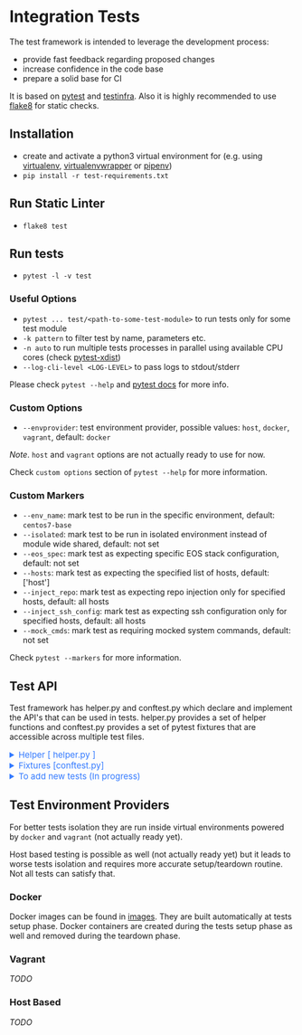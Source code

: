 # Integration Tests

The test framework is intended to leverage the development process:
- provide fast feedback regarding proposed changes
- increase confidence in the code base
- prepare a solid base for CI

It is based on [pytest](http://doc.pytest.org/en/latest/contents.html) and [testinfra](https://testinfra.readthedocs.io/en/latest/index.html). Also it is highly recommended to use [flake8](http://flake8.pycqa.org/en/latest/) for static checks.


## Installation

- create and activate a python3 virtual environment for (e.g. using [virtualenv](https://virtualenv.pypa.io/en/latest/), [virtualenvwrapper](https://virtualenvwrapper.readthedocs.io/en/latest/) or [pipenv](https://pipenv-fork.readthedocs.io/en/latest/))
- `pip install -r test-requirements.txt`

## Run Static Linter

- `flake8 test`

## Run tests

- `pytest -l -v test`

### Useful Options

- `pytest ... test/<path-to-some-test-module>` to run tests only for some test module
- `-k pattern` to filter test by name, parameters etc.
- `-n auto` to run multiple tests processes in parallel using available CPU cores (check [pytest-xdist](https://docs.pytest.org/en/3.0.1/xdist.html))
- `--log-cli-level <LOG-LEVEL>` to pass logs to stdout/stderr

Please check `pytest --help` and [pytest docs](http://doc.pytest.org/en/latest/usage.html) for more info.

### Custom Options

- `--envprovider`: test environment provider, possible values: `host`, `docker`, `vagrant`, default: `docker`

*Note*. `host` and `vagrant` options are not actually ready to use for now.

Check `custom options` section of `pytest --help` for more information.


### Custom Markers

- `--env_name`: mark test to be run in the specific environment, default: `centos7-base`
- `--isolated`: mark test to be run in isolated environment instead of module wide shared, default: not set
- `--eos_spec`: mark test as expecting specific EOS stack configuration, default: not set
- `--hosts`: mark test as expecting the specified list of hosts, default: ['host']
- `--inject_repo`: mark test as expecting repo injection only for specified hosts, default: all hosts
- `--inject_ssh_config`: mark test as expecting ssh configuration only for specified hosts, default: all hosts
- `--mock_cmds`: mark test as requiring mocked system commands, default: not set

Check `pytest --markers` for more information.

## Test API

Test framework has helper.py and conftest.py which declare and implement the API&#39;s that can be used in tests. helper.py provides a set of helper functions and conftest.py provides a set of pytest fixtures that are accessible across multiple test files.


<details>
<summary style="color:#337AFF;font-size:15px;">Helper [ helper.py ]</summary>

PRVSNR_REPO_INSTALL_DIR:
- Defines the path to the EOS provisioner repository

HostMeta:
- HostMeta class defines the host system with the attributes like,
  - **remote**: Remote host instance
  - **host**: Testinfra host instance
  - **ssh_config**: ssh_configurations of the host
  - **machine_name**: Remote hostname
  - **hostname**: Testinfra host instance hostname
  - **iface**: Interface of host

safe_filename:
- Sanitizes strings that are intended to be used as names of files/directories.
- Parameters:
  - **name** - is a string to sanitize
- Returns: sanitized string

mock_system_cmd:
- Mocks `cmd` on a `host` in such a way that command arguments are printed to standard output with prefix "`<CMD>-ARGS`: ", where `<CMD>` is uppercase for `cmd`.
- Parameters:
  - **host** - testinfra&#39;s host instance
  - **cmd** - command to mock on a host
  - **bin_path** - bin path (default: /usr/local/bin)

restore_system_cmd:
- Reverses the mock_system_cmd.
- Parameters:
  - **host** - testinfra&#39;s host instance
  - **cmd** - command to mock on a host
  - **bin_path** - bin path (default: /usr/local/bin)

run:
- Executes the provided input script on the host and optionally dumps stdout and stderr to logs. Wraps [testinfra API](https://testinfra.readthedocs.io/en/latest/modules.html#testinfra.host.Host.run).
- Parameters:
  - **host** - testinfra&#39;s host instance
  - **script** - script to execute on host
  - **force_dump** - boolean  (default: false)
-  Returns: result of script execution

check_output:
- Executes the input script on the host using run method and asserts the result is 0. Wraps [testinfra API](https://testinfra.readthedocs.io/en/latest/modules.html#testinfra.host.Host.check_output). And optionally dumps stdout and stderr to logs.
- Parameters:
  - **host** - testinfra&#39;s host instance
  - **script** - script to execute on host
- Returns: standard output of script execution

inject_repo:
- Copies repository data to the hosts in the provided host_repo_dir path.
- Parameters:
  - **localhost** - localhost instance from fixture
  - **host** - host instance
  - **ssh_config** - path to ssh_config from fixture
  - **project_path** - path of local ees-prvsnr repository from fixture
  - **host_repo_dir** - path to copy ees-prvsnr
- Returns: path of copied repository
</details>

<details>
<summary style="color:#337AFF;font-size:15px;">Fixtures [conftest.py]</summary>

project_path:
- Returns the full path of local ees-prvsnr repository.
- Scope: `session`

localhost:
- Returns testinfra&#39;s host object for the localhost.
- Scope:  `session`

tmpdir_session:
- Returns a session-scoped base temporary directory
- Scope: `session`

tmpdir_module:
- Returns a module-scoped base temporary directory.
- Scope: `module`

tmpdir_function:
- Returns function-scoped directory
- Scope: `function`

ssh_config:
- Returns path of ssh_config file
- Scope: `function`

ssh_key:
- Returns ssh\_key file to access remote hosts
- Scope: `function`

rpm_prvsnr:
- Builds provisioner rpm inside dynamically provisioned remote and returns path to the rpm on a localhost.
- Scope: `session`

env_name:
- Returns a pair `<os>-<env>` of targeted base operating system and environment level.
- Scope: `module`

post_host_run_hook:
-  Returns a callback which should be called once the host is started.
- Scope: `module`

hosts:
- Returns a dictionary of the hosts provided for the test. Key is host label, value is testinfra&#39;s host instance.
- Scope: `function`

mock_hosts:
- Mocks system commands on hosts specified by `mock_cmds` marker.
- Scope: `function`

inject_ssh_config:
- Adds the ssh_config to the testinfra&#39;s host instances
- Scope: `function`

eos_spec:
-  Returns a dictionary of the specific EOS stack configuration.
-  Returned dictionary has keys as minion_id with the value of salt minion id of EOS node and is_primary with the boolean value stating whether the node is primary or not.
- Scope: `function`

eos_hosts:
- Returns a dictionary of EOS host nodes
- Return dictionary has keys as host with value as instance of host,  minion_id with the value of salt minion id of EOS node and is_primary with the true/false value
- Scope: `function`

eos_primary_host:
- Returns testinfra&#39;s primary EOS node instance
- Scope: `function`

eos_primary_host_label:
- Returns host fixture label of a primary EOS node
- Scope: `function`

eos_primary_host_ip:
- Returns primary EOS host ip address
- Scope: `function`

configure_salt:
- configures the salt on EOS nodes.
- Scope: `function`

accept_salt_keys:
- Accepts the salt keys from minions on a primary EOS node
- Scope: `function`
</details>

<details>
<summary style="color:#337AFF;font-size:15px;">To add new tests (In progress)</summary>

1. For any new functionality, add fixture or helper function inside the conftest.py and helper.py. Reuse the fixtures and helper functions if applicable.
2. Import fixtures in the test file if using.
3. Add tests file according to the functionality. E.g, For component related tests, add/update srv/components/ tests.
</details>


## Test Environment Providers

For better tests isolation they are run inside virtual environments powered by `docker` and `vagrant` (not actually ready yet).

Host based testing is possible as well (not actually ready yet) but it leads to worse tests isolation and requires more accurate setup/teardown routine. Not all tests can satisfy that.

### Docker

Docker images can be found in [images](../images/docker).
They are built automatically at tests setup phase.
Docker containers are created during the tests setup phase as well and removed during the teardown phase.

### Vagrant

*TODO*

### Host Based

*TODO*

